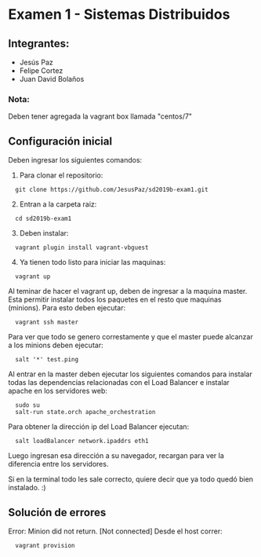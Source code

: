 # Examen 1 - Sistemas Distribuidos
## Integrantes:
- Jesús Paz
- Felipe Cortez
- Juan David Bolaños

### Nota:
  Deben tener agregada la vagrant box llamada "centos/7"

## Configuración inicial

Deben ingresar los siguientes comandos:
1) Para clonar el repositorio: 
~~~
  git clone https://github.com/JesusPaz/sd2019b-exam1.git
~~~
2) Entran a la carpeta raiz:
~~~
  cd sd2019b-exam1
~~~
3) Deben instalar:
~~~
  vagrant plugin install vagrant-vbguest
~~~
4) Ya tienen todo listo para iniciar las maquinas:
~~~
  vagrant up
~~~

Al teminar de hacer el vagrant up, deben de ingresar a la maquina master. Esta permitir instalar todos los paquetes en el resto que maquinas (minions). Para esto deben ejecutar:
~~~
  vagrant ssh master
~~~
Para ver que todo se genero correstamente y que el master puede alcanzar a los minions deben ejecutar:
~~~
  salt '*' test.ping
~~~
Al entrar en la master deben ejecutar los siguientes comandos para instalar todas las dependencias relacionadas con el Load Balancer e instalar apache en los servidores web:
~~~
  sudo su
  salt-run state.orch apache_orchestration
~~~
Para obtener la dirección ip del Load Balancer ejecutan:
~~~
  salt loadBalancer network.ipaddrs eth1
~~~
Luego ingresan esa dirección a su navegador, recargan para ver la diferencia entre los servidores.

Si en la terminal todo les sale correcto, quiere decir que ya todo quedó bien instalado. :)

## Solución de errores

Error: Minion did not return. [Not connected]
Desde el host correr:

~~~
  vagrant provision 
~~~
